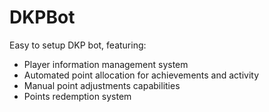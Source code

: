 # DKPBot

Easy to setup DKP bot, featuring:
- Player information management system
- Automated point allocation for achievements and activity
- Manual point adjustments capabilities
- Points redemption system

